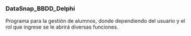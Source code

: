 ### DataSnap_BBDD_Delphi

Programa para la gestión de alumnos, donde dependiendo del usuario y el rol que ingrese se le abrirá diversas funciones.

![]()
